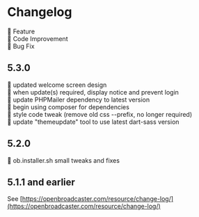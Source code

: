 # Changelog

:small_blue_diamond: Feature\
:small_orange_diamond: Code Improvement\
:small_red_triangle: Bug Fix

## 5.3.0

:small_blue_diamond: updated welcome screen design\
:small_blue_diamond: when update(s) required, display notice and prevent login\
:small_orange_diamond: update PHPMailer dependency to latest version\
:small_orange_diamond: begin using composer for dependencies\
:small_orange_diamond: style code tweak (remove old css --prefix, no longer required)\
:small_orange_diamond: update "themeupdate" tool to use latest dart-sass version

##  5.2.0

:small_red_triangle: ob.installer.sh small tweaks and fixes

## 5.1.1 and earlier

See [https://openbroadcaster.com/resource/change-log/](https://openbroadcaster.com/resource/change-log/)
